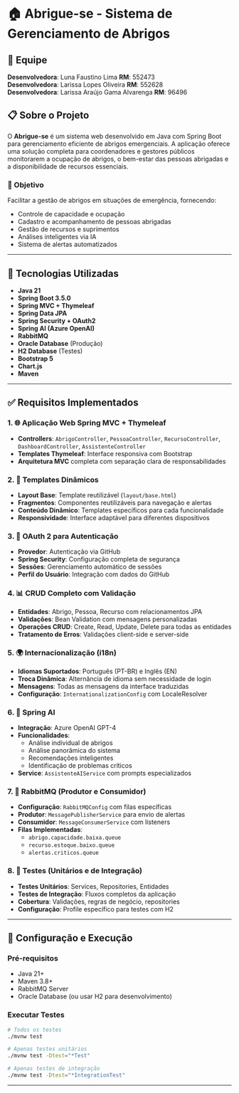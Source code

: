 # 🏠 Abrigue-se - Sistema de Gerenciamento de Abrigos

## 👥 Equipe

**Desenvolvedora**: Luna Faustino Lima **RM**: 552473 <br>
**Desenvolvedora**: Larissa Lopes Oliveira **RM**: 552628 <br>
**Desenvolvedora**: Larissa Araújo Gama Alvarenga **RM**: 96496

## 📋 Sobre o Projeto

O **Abrigue-se** é um sistema web desenvolvido em Java com Spring Boot para gerenciamento eficiente de abrigos emergenciais. A aplicação oferece uma solução completa para coordenadores e gestores públicos monitorarem a ocupação de abrigos, o bem-estar das pessoas abrigadas e a disponibilidade de recursos essenciais.

### 🎯 Objetivo

Facilitar a gestão de abrigos em situações de emergência, fornecendo:
- Controle de capacidade e ocupação
- Cadastro e acompanhamento de pessoas abrigadas
- Gestão de recursos e suprimentos
- Análises inteligentes via IA
- Sistema de alertas automatizados

---

## 🚀 Tecnologias Utilizadas

- **Java 21**
- **Spring Boot 3.5.0**
- **Spring MVC + Thymeleaf**
- **Spring Data JPA**
- **Spring Security + OAuth2**
- **Spring AI (Azure OpenAI)**
- **RabbitMQ**
- **Oracle Database** (Produção)
- **H2 Database** (Testes)
- **Bootstrap 5**
- **Chart.js**
- **Maven**

---

## ✅ Requisitos Implementados

### 1. 🌐 Aplicação Web Spring MVC + Thymeleaf
- **Controllers**: `AbrigoController`, `PessoaController`, `RecursoController`, `DashboardController`, `AssistenteController`
- **Templates Thymeleaf**: Interface responsiva com Bootstrap
- **Arquitetura MVC** completa com separação clara de responsabilidades

### 2. 🎨 Templates Dinâmicos
- **Layout Base**: Template reutilizável (`layout/base.html`)
- **Fragmentos**: Componentes reutilizáveis para navegação e alertas
- **Conteúdo Dinâmico**: Templates específicos para cada funcionalidade
- **Responsividade**: Interface adaptável para diferentes dispositivos

### 3. 🔐 OAuth 2 para Autenticação
- **Provedor**: Autenticação via GitHub
- **Spring Security**: Configuração completa de segurança
- **Sessões**: Gerenciamento automático de sessões
- **Perfil do Usuário**: Integração com dados do GitHub

### 4. 📊 CRUD Completo com Validação
- **Entidades**: Abrigo, Pessoa, Recurso com relacionamentos JPA
- **Validações**: Bean Validation com mensagens personalizadas
- **Operações CRUD**: Create, Read, Update, Delete para todas as entidades
- **Tratamento de Erros**: Validações client-side e server-side

### 5. 🌍 Internacionalização (i18n)
- **Idiomas Suportados**: Português (PT-BR) e Inglês (EN)
- **Troca Dinâmica**: Alternância de idioma sem necessidade de login
- **Mensagens**: Todas as mensagens da interface traduzidas
- **Configuração**: `InternationalizationConfig` com LocaleResolver

### 6. 🤖 Spring AI
- **Integração**: Azure OpenAI GPT-4
- **Funcionalidades**:
  - Análise individual de abrigos
  - Análise panorâmica do sistema
  - Recomendações inteligentes
  - Identificação de problemas críticos
- **Service**: `AssistenteAIService` com prompts especializados

### 7. 🐰 RabbitMQ (Produtor e Consumidor)
- **Configuração**: `RabbitMQConfig` com filas específicas
- **Produtor**: `MessagePublisherService` para envio de alertas
- **Consumidor**: `MessageConsumerService` com listeners
- **Filas Implementadas**:
  - `abrigo.capacidade.baixa.queue`
  - `recurso.estoque.baixo.queue`
  - `alertas.criticos.queue`

### 8. 🧪 Testes (Unitários e de Integração)
- **Testes Unitários**: Services, Repositories, Entidades
- **Testes de Integração**: Fluxos completos da aplicação
- **Cobertura**: Validações, regras de negócio, repositories
- **Configuração**: Profile específico para testes com H2

---

## 🔧 Configuração e Execução

### Pré-requisitos
- Java 21+
- Maven 3.8+
- RabbitMQ Server
- Oracle Database (ou usar H2 para desenvolvimento)

### Executar Testes
```bash
# Todos os testes
./mvnw test

# Apenas testes unitários
./mvnw test -Dtest="*Test"

# Apenas testes de integração
./mvnw test -Dtest="*IntegrationTest"
```

---